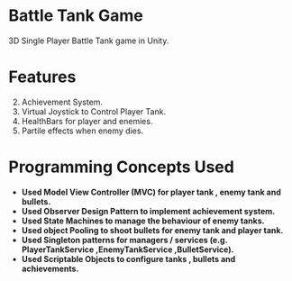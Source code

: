 # Battle Tank Game
   3D Single Player Battle Tank game in Unity.

# Features
2. Achievement System. 
3. Virtual Joystick to Control Player Tank.
4. HealthBars for player and enemies.
5. Partile effects when enemy dies.
 
 
# Programming Concepts Used 
- **Used Model View Controller (MVC) for player tank , enemy tank and bullets.**
- **Used Observer Design Pattern to implement achievement system.**
- **Used State Machines to manage the behaviour of enemy tanks.** 
- **Used object Pooling to shoot bullets for enemy tank and player tank.**
- **Used Singleton patterns for managers / services (e.g. PlayerTankService ,EnemyTankService ,BulletService).**
- **Used Scriptable Objects to configure tanks , bullets and achievements.**
